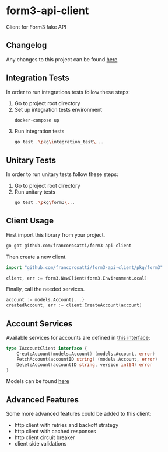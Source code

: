 # form3-api-client
Client for Form3 fake API

## Changelog
Any changes to this project can be found [here](./CHANGELOG.md)

## Integration Tests
In order to run integrations tests follow these steps:
1. Go to project root directory
2. Set up integration tests environment
    ```sh
    docker-compose up
    ```
3. Run integration tests
    ```sh
    go test .\pkg\integration_test\...
    ```

## Unitary Tests
In order to run unitary tests follow these steps:
1. Go to project root directory
2. Run unitary tests
    ```sh
    go test .\pkg\form3\...
    ```

## Client Usage
First import this library from your project.
```sh
go got github.com/francorosatti/form3-api-client
```

Then create a new client.
```go
import "github.com/francorosatti/form3-api-client/pkg/form3"

client, err := form3.NewClient(form3.EnvironmentLocal)
```

Finally, call the needed services.

```go
account := models.Account{...}
createdAccount, err := client.CreateAccount(account)
```

## Account Services
Available services for accounts are defined in [this interface](./pkg/form3/clients/accounts/accounts_client.go):
```go
type IAccountClient interface {
	CreateAccount(models.Account) (models.Account, error)
	FetchAccount(accountID string) (models.Account, error)
	DeleteAccount(accountID string, version int64) error
}
```

Models can be found [here](./pkg/form3/models)

## Advanced Features

Some more advanced features could be added to this client:
- http client with retries and backoff strategy
- http client with cached responses
- http client circuit breaker
- client side validations
